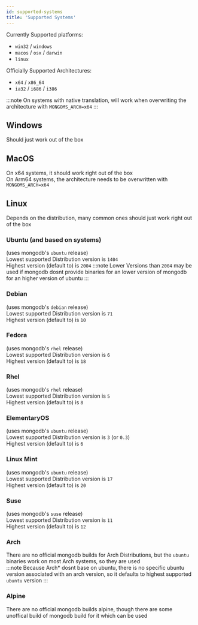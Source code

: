 ```yaml
---
id: supported-systems
title: 'Supported Systems'
---
```


Currently Supported platforms:
<!--Platfrom taken from "MongoBinaryDownloadUrl.get*"-->
- `win32` / `windows`
- `macos` / `osx` / `darwin`
- `linux`

Officially Supported Architectures:
<!--Platfrom taken from "MongoBinaryDownloadUrl.translateArch"-->
- `x64` / `x86_64`
- `ia32` / `i686` / `i386`

:::note
On systems with native translation, will work when overwriting the architecture with `MONGOMS_ARCH=x64`
:::

## Windows

Should just work out of the box

## MacOS

On x64 systems, it should work right out of the box<br/>
On Arm64 systems, the architecture needs to be overwritten with `MONGOMS_ARCH=x64`

## Linux

Depends on the distribution, many common ones should just work right out of the box

### Ubuntu (and based on systems)

(uses mongodb's `ubuntu` release)<br/>
Lowest supported Distribution version is `1404`<br/>
Highest version (default to) is `2004`
:::note
Lower Versions than `2004` may be used if mongodb dosnt provide binaries for an lower version of mongodb for an higher version of ubuntu
:::

### Debian

(uses mongodb's `debian` release)<br/>
Lowest supported Distribution version is `71`<br/>
Highest version (default to) is `10`

### Fedora

(uses mongodb's `rhel` release)<br/>
Lowest supported Distribution version is `6`<br/>
Highest version (default to) is `18`

### Rhel

(uses mongodb's `rhel` release)<br/>
Lowest supported Distribution version is `5`<br/>
Highest version (default to) is `8`

### ElementaryOS

(uses mongodb's `ubuntu` release)<br/>
Lowest supported Distribution version is `3` (or `0.3`)<br/>
Highest version (default to) is `6`

### Linux Mint

(uses mongodb's `ubuntu` release)<br/>
Lowest supported Distribution version is `17`<br/>
Highest version (default to) is `20`

### Suse

(uses mongodb's `suse` release)<br/>
Lowest supported Distribution version is `11`<br/>
Highest version (default to) is `12`

### Arch

There are no official mongodb builds for Arch Distributions, but the `ubuntu` binaries work on most Arch systems, so they are used<br/>
:::note
Because Arch* dosnt base on ubuntu, there is no specific ubuntu version associated with an arch version, so it defaults to highest supported `ubuntu` version
:::

### Alpine

There are no official mongodb builds alpine, though there are some unoffical build of mongodb build for it which can be used
